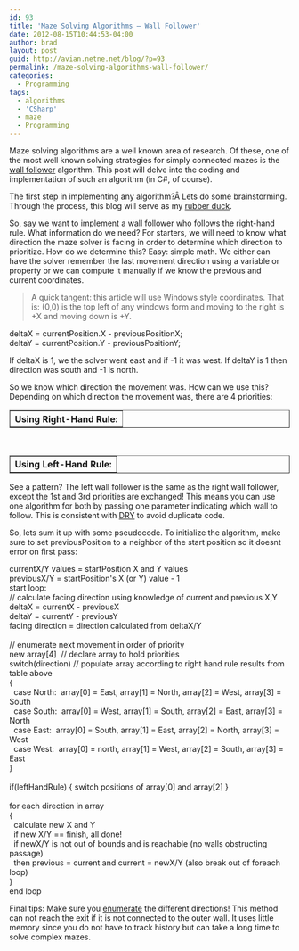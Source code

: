 ```yaml
---
id: 93
title: 'Maze Solving Algorithms – Wall Follower'
date: 2012-08-15T10:44:53-04:00
author: brad
layout: post
guid: http://avian.netne.net/blog/?p=93
permalink: /maze-solving-algorithms-wall-follower/
categories:
  - Programming
tags:
  - algorithms
  - 'CSharp'
  - maze
  - Programming
---
```

Maze solving algorithms are a well known area of research. Of these, one of the most well known solving strategies for simply connected mazes is the [wall follower](http://en.wikipedia.org/wiki/Maze_solving_algorithm#Wall_follower) algorithm. This post will delve into the coding and implementation of such an algorithm (in C#, of course).

<!--more-->

The first step in implementing any algorithm?Â Lets do some brainstorming. Through the process, this blog will serve as my [rubber duck](http://en.wikipedia.org/wiki/Rubber_duck_debugging).

So, say we want to implement a wall follower who follows the right-hand rule. What information do we need? For starters, we will need to know what direction the maze solver is facing in order to determine which direction to prioritize. How do we determine this? Easy: simple math. We either can have the solver remember the last movement direction using a variable or property or we can compute it manually if we know the previous and current coordinates.

> A quick tangent: this article will use Windows style coordinates. That is: (0,0) is the top left of any windows form and moving to the right is +X and moving down is +Y.

<div class="codecolorer-container text default" style="overflow:auto;white-space:nowrap;">
  <div class="text codecolorer">
    deltaX = currentPosition.X - previousPositionX;<br /> deltaY = currentPosition.Y - previousPositionY;
  </div>
</div>

If deltaX is 1, we the solver went east and if -1 it was west. If deltaY is 1 then direction was south and -1 is north.

So we know which direction the movement was. How can we use this? Depending on which direction the movement was, there are 4 priorities:<table border=1>

<th colspan="5">
  Using Right-Hand Rule:
</th>

</table>

 <table border=1>

<th colspan="5">
  Using Left-Hand Rule:
</th>

</table>

See a pattern? The left wall follower is the same as the right wall follower, except the 1st and 3rd priorities are exchanged! This means you can use one algorithm for both by passing one parameter indicating which wall to follow. This is consistent with [DRY](http://en.wikipedia.org/wiki/Don't_repeat_yourself) to avoid duplicate code.

So, lets sum it up with some pseudocode. To initialize the algorithm, make sure to set previousPosition to a neighbor of the start position so it doesnt error on first pass:

<div class="codecolorer-container text default" style="overflow:auto;white-space:nowrap;">
  <div class="text codecolorer">
    currentX/Y values = startPosition X and Y values<br /> previousX/Y = startPosition's X (or Y) value - 1
  </div>
</div>

<div class="codecolorer-container text default">
  <div class="text codecolorer">
    start loop:<br /> // calculate facing direction using knowledge of current and previous X,Y<br /> deltaX = currentX - previousX<br /> deltaY = currentY - previousY<br /> facing direction = direction calculated from deltaX/Y<br /> <br /> // enumerate next movement in order of priority<br /> new array[4]  // declare array to hold priorities<br /> switch(direction) // populate array according to right hand rule results from table above<br /> {<br />   case North:  array[0] = East, array[1] = North, array[2] = West, array[3] = South<br />   case South:  array[0] = West, array[1] = South, array[2] = East, array[3] = North<br />   case East:  array[0] = South, array[1] = East, array[2] = North, array[3] = West<br />   case West:  array[0] = north, array[1] = West, array[2] = South, array[3] = East<br /> }<br /> <br /> if(leftHandRule) { switch positions of array[0] and array[2] }<br /> <br /> for each direction in array<br /> {<br />   calculate new X and Y<br />   if new X/Y == finish, all done!<br />   if newX/Y is not out of bounds and is reachable (no walls obstructing passage)<br />   then previous = current and current = newX/Y (also break out of foreach loop)<br /> }<br /> end loop
  </div>
</div>

Final tips: Make sure you [enumerate](http://msdn.microsoft.com/en-us/library/sbbt4032.aspx) the different directions! This method can not reach the exit if it is not connected to the outer wall. It uses little memory since you do not have to track history but can take a long time to solve complex mazes.
